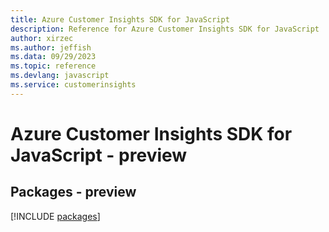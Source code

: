 ```yaml
---
title: Azure Customer Insights SDK for JavaScript
description: Reference for Azure Customer Insights SDK for JavaScript
author: xirzec
ms.author: jeffish
ms.data: 09/29/2023
ms.topic: reference
ms.devlang: javascript
ms.service: customerinsights
---
```

# Azure Customer Insights SDK for JavaScript - preview
## Packages - preview
[!INCLUDE [packages](customer-insights-index.md)]